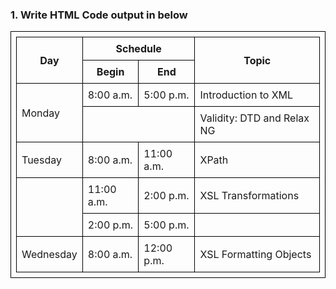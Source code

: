 

<!DOCTYPE html>
<html>
<head>
    <title>Seminar Schedule</title>
    <style>
        table, th, td {
            border: 1px solid black;
            border-collapse: collapse;
            padding: 8px;
        }
        th {
            text-align: center;
        }
    </style>
</head>
<body>
    <h3>1. Write HTML Code output in below</h3>
    <table>
        <tr>
            <th rowspan="2">Day</th>
            <th colspan="2">Schedule</th>
            <th rowspan="2">Topic</th>
        </tr>
        <tr>
            <th>Begin</th>
            <th>End</th>
        </tr>
        <tr>
            <td rowspan="2">Monday</td>
            <td>8:00 a.m.</td>
            <td>5:00 p.m.</td>
            <td>Introduction to XML</td>
        </tr>
        <tr>
            <td colspan="2"> </td>
            <td>Validity: DTD and Relax NG</td>
        </tr>
        <tr>
            <td>Tuesday</td>
            <td>8:00 a.m.</td>
            <td>11:00 a.m.</td>
            <td>XPath</td>
        </tr>
        <tr>
            <td rowspan="2"> </td>
            <td>11:00 a.m.</td>
            <td>2:00 p.m.</td>
            <td>XSL Transformations</td>
        </tr>
        <tr>
            <td>2:00 p.m.</td>
            <td>5:00 p.m.</td>
            <td> </td>
        </tr>
        <tr>
            <td>Wednesday</td>
            <td>8:00 a.m.</td>
            <td>12:00 p.m.</td>
            <td>XSL Formatting Objects</td>
        </tr>
    </table>
</body>
</html>

